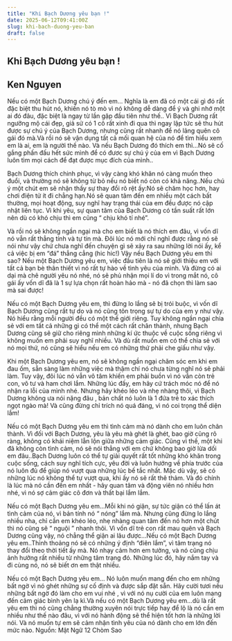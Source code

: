 ```yaml
---
title: "Khi Bạch Dương yêu bạn !"
date: 2025-06-12T09:41:00Z
slug: khi-bach-duong-yeu-ban
draft: false
---
```


## Khi Bạch Dương yêu bạn !

## Ken Nguyen

Nếu có một Bạch Dương chú ý đến em...
Nghĩa là em đã có một cái gì đó rất đặc biệt thu hút nó, khiến nó tò mò vì nó không dễ dàng để ý và ghi nhớ một ai đó đâu, đặc biệt là ngay từ lần gặp đầu tiên như thế.. Vì Bạch Dương rất ngưỡng mộ cái đẹp, giả sử có 1 cô rất xinh đi qua thì ngay lập tức sẽ thu hút được sự chú ý của Bạch Dương, nhưng cũng rất nhanh để nó lãng quên cô gái đó mà.Và rồi nó sẽ vận dụng tất cả mối quan hệ của nó để tìm hiểu xem em là ai, em là người thế nào.
Và nếu Bạch Dương đó thích em thì…Nó sẽ cố gắng phấn đấu hết sức mình để có đươc sự chú ý của em vì Bạch Dương luôn tìm mọi cách để đạt được mục đích của mình..

Bạch Dương thích chinh phục, vì vậy càng khó khăn nó càng muốn theo đuổi, và thường nó sẽ không từ bỏ nếu nó biết nó còn có khả năng..Nếu chú ý một chút em sẽ nhận thấy sự thay đổi rõ rệt ấy:Nó sẽ chăm học hơn, hay chơi điện tử ít đi chẳng hạn.Nó sẽ quan tâm đến em nhiều một cách bất thường, mọi hoạt động, suy nghĩ hay trạng thái của em đều được nó cập nhật liên tục. Vì khi yêu, sự quan tâm của Bạch Dương có tần suất rất lớn nên dù có khó chịu thì em cũng “ chịu khó tí nhé”.

Và rồi nó sẽ không ngần ngại mà cho em biết là nó thích em đâu, vì vốn dĩ nó vẫn rất thẳng tính và tự tin mà. Đôi lúc nó mới chỉ nghĩ được rằng nó sẽ nói như vậy chứ chưa nghĩ đến chuyện gì sẽ xảy ra sau những lời nói ấy, kể cả việc bị em “đá” thẳng cẳng (hic hic!)
Vậy nếu Bạch Dương yêu em thì sao?
Nếu một Bạch Dương yêu em, việc đầu tiên là nó sẽ giới thiệu em với tất cả bạn bè thân thiết vì nó rất tự hào về tình yêu của mình. Và đừng có ai dại mà chê người yêu nó nhé, nó sẽ phủ nhận mọi lí do vì trong mắt nó, cô gái ấy vốn dĩ đã là 1 sự lựa chọn rất hoàn hảo mà - nó đã chọn thì làm sao mà sai được!

Nếu có một Bạch Dương yêu em, thì đừng lo lắng sẽ bị trói buộc, vì vốn dĩ Bạch Dương cũng rất tự do và nó cũng tôn trọng sự tự do của em y như vậy. Nó hiểu rằng mỗi người đều có một thế giới riêng. Tuy không ngần ngại chia sẻ với em tất cả những gì có thể một cách rất chân thành, nhưng Bạch Dương cũng sẽ giữ cho riêng mình những kí ức thuộc về cuộc sống riêng vì không muốn em phải suy nghĩ nhiều. Và dù rất muốn em có thể chia sẻ với nó mọi thứ, nó cũng sẽ hiểu nếu em có những thứ phải che giấu như vậy.

Khi một Bạch Dương yêu em, nó sẽ không ngần ngại chăm sóc em khi em đau ốm, sẵn sàng làm những việc mà thậm chí nó chưa từng nghĩ nó sẽ phải làm. Tuy vậy, đôi lúc nó vẫn vô tâm khiến em phải buồn vì nó vẫn còn trẻ con, vô tư và ham chơi lắm. Những lúc đấy, em hãy cứ trách móc nó để nó nhận ra lỗi của mình nhé. Nhưng hãy khéo léo và nhẹ nhàng thôi, vì Bạch Dương không ưa nói nặng đâu , bản chất nó luôn là 1 đứa trẻ to xác thích ngọt ngào mà! Và cũng đừng chỉ trích nó quá đáng, vì nó coi trọng thể diện lắm!


Nếu có một Bạch Dương yêu em thì tình cảm mà nó dành cho em luôn chân thành. Vì đối với Bạch Dương, yêu là yêu mà ghét là ghét, bao giờ cũng rõ ràng, không có khái niệm lẫn lộn giữa những cảm giác. Cũng vì thế, một khi đã không còn tình cảm, nó sẽ nói thẳng với em chứ không bao giờ lừa dối em đâu..Bạch Dương luôn có thể tự giải quyết rất tốt những khó khăn trong cuộc sống, cách suy nghĩ tích cực, yêu đời và luôn hướng về phía trước của nó luôn đủ để giúp nó vượt qua những lúc bế tắc nhất.  Mặc dù vậy, sẽ có những lúc nó không thể tự vượt qua, khi ấy nó sẽ rất thê thảm. Và đó chính là lúc mà nó cần đến em nhất - hãy quan tâm và động viên nó nhiều hơn nhé, vì nó sợ cảm giác cô đơn và thất bại lắm lắm.

Nếu có một Bạch Dương yêu em…Mỗi khi nó giận, sự tức giận có thể lấn át tình cảm của nó, vì bản tính nó “ nóng” lắm mà. Nhưng cũng đừng lo lắng nhiều nha, chỉ cần em khéo léo, nhẹ nhàng quan tâm đến nó hơn một chút thì nó cũng sẽ “ nguội ” nhanh thôi. Vì vốn dĩ trẻ con rất mau quên và Bạch Dương cũng vậy, nó chẳng thể giận ai lâu được...Nếu có một Bạch Dương yêu em..Thỉnh thoảng nó sẽ có những ý định “điên lắm”, vì tâm trạng nó thay đổi theo thời tiết ấy mà. Nó nhạy cảm hơn em tưởng, và nó cũng chịu ảnh hưởng rất nhiều từ những tâm trạng đó. Những lúc đó, hãy nắm tay và đi cùng nó, nó sẽ biết ơn em thật nhiều.


Nếu có một Bạch Dương yêu em…
Nó luôn muốn mang đến cho em những bất ngờ vì nó ghét những sự cố định và được sắp đặt sẵn. Hãy cười tươi nếu những bất ngờ đó làm cho em vui nhé , vì với nó nụ cười của em luôn mang đến cảm giác bình yên lạ kì.Và nếu có một Bạch Dương yêu em…dù là rất yêu em thì nó cũng chẳng thường xuyên nói trực tiếp hay để lộ là nó cần em nhiều như thế nào đâu, vì với nó hành động sẽ thể hiện tốt hơn là những lời nói. Và nó muốn tự em sẽ cảm nhận tình yêu của nó dành cho em lớn đến mức nào.
Nguồn: Mật Ngữ 12 Chòm Sao
​